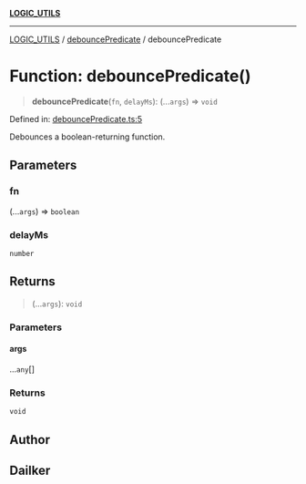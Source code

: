 [**LOGIC_UTILS**](../../README.md)

***

[LOGIC_UTILS](../../README.md) / [debouncePredicate](../README.md) / debouncePredicate

# Function: debouncePredicate()

> **debouncePredicate**(`fn`, `delayMs`): (...`args`) => `void`

Defined in: [debouncePredicate.ts:5](https://github.com/dailker/everyutil/blob/0531b9744e97cf76b2fb0fb9c6a72c61ec9e2b23/src/logic/debouncePredicate.ts#L5)

Debounces a boolean-returning function.

## Parameters

### fn

(...`args`) => `boolean`

### delayMs

`number`

## Returns

> (...`args`): `void`

### Parameters

#### args

...`any`[]

### Returns

`void`

## Author

## Dailker
